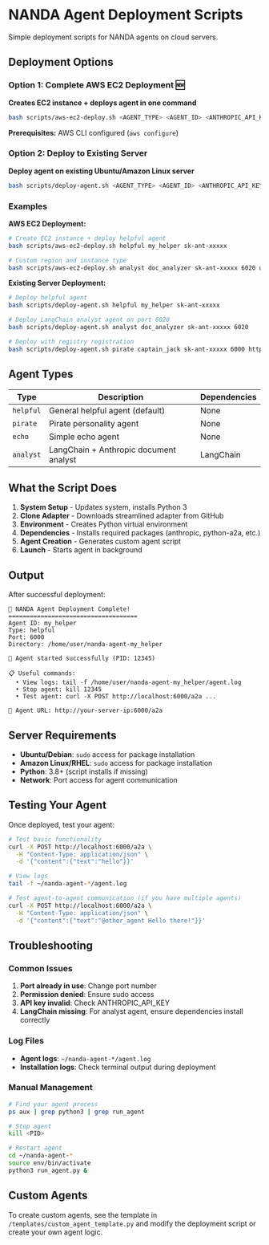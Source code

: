 # NANDA Agent Deployment Scripts

Simple deployment scripts for NANDA agents on cloud servers.

## Deployment Options

### Option 1: Complete AWS EC2 Deployment 🆕
**Creates EC2 instance + deploys agent in one command**

```bash
bash scripts/aws-ec2-deploy.sh <AGENT_TYPE> <AGENT_ID> <ANTHROPIC_API_KEY> [PORT] [REGION] [INSTANCE_TYPE]
```

**Prerequisites:** AWS CLI configured (`aws configure`)

### Option 2: Deploy to Existing Server
**Deploy agent on existing Ubuntu/Amazon Linux server**

```bash
bash scripts/deploy-agent.sh <AGENT_TYPE> <AGENT_ID> <ANTHROPIC_API_KEY> [PORT] [REGISTRY_URL]
```

### Examples

**AWS EC2 Deployment:**
```bash
# Create EC2 instance + deploy helpful agent
bash scripts/aws-ec2-deploy.sh helpful my_helper sk-ant-xxxxx

# Custom region and instance type
bash scripts/aws-ec2-deploy.sh analyst doc_analyzer sk-ant-xxxxx 6020 us-west-2 t3.small
```

**Existing Server Deployment:**
```bash
# Deploy helpful agent
bash scripts/deploy-agent.sh helpful my_helper sk-ant-xxxxx

# Deploy LangChain analyst agent on port 6020  
bash scripts/deploy-agent.sh analyst doc_analyzer sk-ant-xxxxx 6020

# Deploy with registry registration
bash scripts/deploy-agent.sh pirate captain_jack sk-ant-xxxxx 6000 https://registry.example.com
```

## Agent Types

| Type | Description | Dependencies |
|------|-------------|--------------|
| `helpful` | General helpful agent (default) | None |
| `pirate` | Pirate personality agent | None |
| `echo` | Simple echo agent | None |
| `analyst` | LangChain + Anthropic document analyst | LangChain |

## What the Script Does

1. **System Setup** - Updates system, installs Python 3
2. **Clone Adapter** - Downloads streamlined adapter from GitHub
3. **Environment** - Creates Python virtual environment  
4. **Dependencies** - Installs required packages (anthropic, python-a2a, etc.)
5. **Agent Creation** - Generates custom agent script
6. **Launch** - Starts agent in background

## Output

After successful deployment:

```
🎉 NANDA Agent Deployment Complete!
====================================
Agent ID: my_helper
Type: helpful
Port: 6000
Directory: /home/user/nanda-agent-my_helper

🚀 Agent started successfully (PID: 12345)

📋 Useful commands:
  • View logs: tail -f /home/user/nanda-agent-my_helper/agent.log
  • Stop agent: kill 12345
  • Test agent: curl -X POST http://localhost:6000/a2a ...

🔗 Agent URL: http://your-server-ip:6000/a2a
```

## Server Requirements

- **Ubuntu/Debian**: `sudo` access for package installation
- **Amazon Linux/RHEL**: `sudo` access for package installation  
- **Python**: 3.8+ (script installs if missing)
- **Network**: Port access for agent communication

## Testing Your Agent

Once deployed, test your agent:

```bash
# Test basic functionality
curl -X POST http://localhost:6000/a2a \
  -H "Content-Type: application/json" \
  -d '{"content":{"text":"hello"}}'

# View logs
tail -f ~/nanda-agent-*/agent.log

# Test agent-to-agent communication (if you have multiple agents)
curl -X POST http://localhost:6000/a2a \
  -H "Content-Type: application/json" \
  -d '{"content":{"text":"@other_agent Hello there!"}}'
```

## Troubleshooting

### Common Issues

1. **Port already in use**: Change port number
2. **Permission denied**: Ensure sudo access
3. **API key invalid**: Check ANTHROPIC_API_KEY
4. **LangChain missing**: For analyst agent, ensure dependencies install correctly

### Log Files

- **Agent logs**: `~/nanda-agent-*/agent.log`
- **Installation logs**: Check terminal output during deployment

### Manual Management

```bash
# Find your agent process
ps aux | grep python3 | grep run_agent

# Stop agent
kill <PID>

# Restart agent  
cd ~/nanda-agent-*
source env/bin/activate
python3 run_agent.py &
```

## Custom Agents

To create custom agents, see the template in `/templates/custom_agent_template.py` and modify the deployment script or create your own agent logic.
